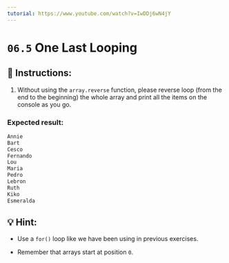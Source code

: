 ```yaml
---
tutorial: https://www.youtube.com/watch?v=IwDDj6wN4jY
---
```


# `06.5` One Last Looping


## 📝 Instructions:

1. Without using the `array.reverse` function, please reverse loop (from the end to the beginning) the whole array and print all the items on the console as you go.

### Expected result:

```js
Annie
Bart
Cesco
Fernando
Lou
Maria
Pedro
Lebron
Ruth
Kiko
Esmeralda
```

## 💡 Hint:

+ Use a `for()` loop like we have been using in previous exercises.

+ Remember that arrays start at position `0`.
